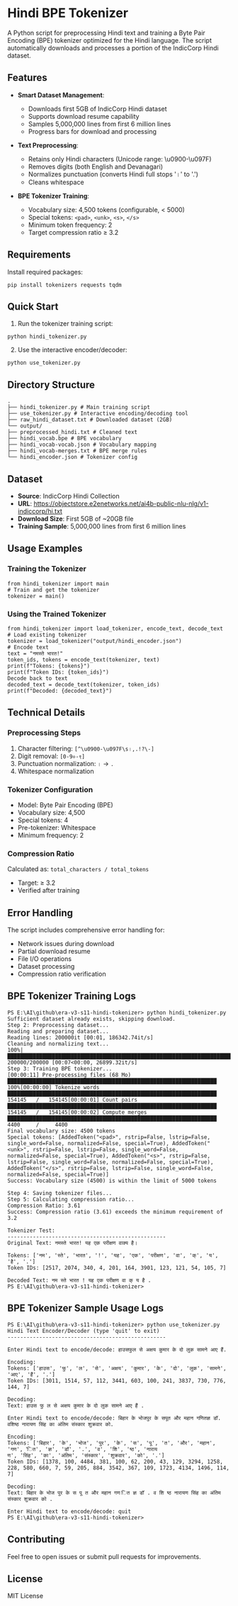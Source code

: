 # Hindi BPE Tokenizer

A Python script for preprocessing Hindi text and training a Byte Pair Encoding (BPE) tokenizer optimized for the Hindi language. The script automatically downloads and processes a portion of the IndicCorp Hindi dataset.

## Features

- **Smart Dataset Management**:
  - Downloads first 5GB of IndicCorp Hindi dataset
  - Supports download resume capability
  - Samples 5,000,000 lines from first 6 million lines
  - Progress bars for download and processing

- **Text Preprocessing**:
  - Retains only Hindi characters (Unicode range: \u0900-\u097F)
  - Removes digits (both English and Devanagari)
  - Normalizes punctuation (converts Hindi full stops '।' to '.')
  - Cleans whitespace
  
- **BPE Tokenizer Training**:
  - Vocabulary size: 4,500 tokens (configurable, < 5000)
  - Special tokens: `<pad>`, `<unk>`, `<s>`, `</s>`
  - Minimum token frequency: 2
  - Target compression ratio ≥ 3.2

## Requirements

Install required packages:
```
pip install tokenizers requests tqdm
```

## Quick Start

1. Run the tokenizer training script:
```
python hindi_tokenizer.py
```

2. Use the interactive encoder/decoder:
```
python use_tokenizer.py
```

## Directory Structure
```
.
├── hindi_tokenizer.py # Main training script
├── use_tokenizer.py # Interactive encoding/decoding tool
├── raw_hindi_dataset.txt # Downloaded dataset (2GB)
└── output/
├── preprocessed_hindi.txt # Cleaned text
├── hindi_vocab.bpe # BPE vocabulary
├── hindi_vocab-vocab.json # Vocabulary mapping
├── hindi_vocab-merges.txt # BPE merge rules
└── hindi_encoder.json # Tokenizer config
```

## Dataset

- **Source**: IndicCorp Hindi Collection
- **URL**: https://objectstore.e2enetworks.net/ai4b-public-nlu-nlg/v1-indiccorp/hi.txt
- **Download Size**: First 5GB of ~20GB file
- **Training Sample**: 5,000,000 lines from first 6 million lines

## Usage Examples

### Training the Tokenizer
```
from hindi_tokenizer import main
# Train and get the tokenizer
tokenizer = main()
```


### Using the Trained Tokenizer
```
from hindi_tokenizer import load_tokenizer, encode_text, decode_text
# Load existing tokenizer
tokenizer = load_tokenizer("output/hindi_encoder.json")
# Encode text
text = "नमस्ते भारत!"
token_ids, tokens = encode_text(tokenizer, text)
print(f"Tokens: {tokens}")
print(f"Token IDs: {token_ids}")
Decode back to text
decoded_text = decode_text(tokenizer, token_ids)
print(f"Decoded: {decoded_text}")
```

## Technical Details

### Preprocessing Steps
1. Character filtering: `[^\u0900-\u097F\s।,.!?\-]`
2. Digit removal: `[0-9०-९]`
3. Punctuation normalization: `।` → `.`
4. Whitespace normalization

### Tokenizer Configuration
- Model: Byte Pair Encoding (BPE)
- Vocabulary size: 4,500
- Special tokens: 4
- Pre-tokenizer: Whitespace
- Minimum frequency: 2

### Compression Ratio
Calculated as: `total_characters / total_tokens`
- Target: ≥ 3.2
- Verified after training

## Error Handling

The script includes comprehensive error handling for:
- Network issues during download
- Partial download resume
- File I/O operations
- Dataset processing
- Compression ratio verification

## BPE Tokenizer Training Logs
```
PS E:\AI\github\era-v3-s11-hindi-tokenizer> python hindi_tokenizer.py
Sufficient dataset already exists, skipping download.
Step 2: Preprocessing dataset...
Reading and preparing dataset...
Reading lines: 200000it [00:01, 186342.74it/s]
Cleaning and normalizing text...
100%|███████████████████████████████████████████████████████████████████████████████| 200000/200000 [00:07<00:00, 26899.32it/s] 
Step 3: Training BPE tokenizer...
[00:00:11] Pre-processing files (68 Mo)   ██████████████████████████████████████████████████████████████████                100%[00:00:00] Tokenize words                 ██████████████████████████████████████████████████████████████████ 154145   /   154145[00:00:01] Count pairs                    ██████████████████████████████████████████████████████████████████ 154145   /   154145[00:00:02] Compute merges                 ██████████████████████████████████████████████████████████████████ 4400     /     4400
Final vocabulary size: 4500 tokens
Special tokens: [AddedToken("<pad>", rstrip=False, lstrip=False, single_word=False, normalized=False, special=True), AddedToken("<unk>", rstrip=False, lstrip=False, single_word=False, normalized=False, special=True), AddedToken("<s>", rstrip=False, lstrip=False, single_word=False, normalized=False, special=True), AddedToken("</s>", rstrip=False, lstrip=False, single_word=False, normalized=False, special=True)]
Success: Vocabulary size (4500) is within the limit of 5000 tokens

Step 4: Saving tokenizer files...
Step 5: Calculating compression ratio...
Compression Ratio: 3.61
Success: Compression ratio (3.61) exceeds the minimum requirement of 3.2

Tokenizer Test:
--------------------------------------------------
Original Text: नमस्ते भारत! यह एक परीक्षण वाक्य है।

Tokens: ['नम', 'स्ते', 'भारत', '!', 'यह', 'एक', 'परीक्षण', 'वा', 'क्', 'य', 'है', '.']
Token IDs: [2517, 2074, 340, 4, 201, 164, 3901, 123, 121, 54, 105, 7]

Decoded Text: नम स्ते भारत ! यह एक परीक्षण वा क् य है .
PS E:\AI\github\era-v3-s11-hindi-tokenizer> 
```

## BPE Tokenizer Sample Usage Logs
```
PS E:\AI\github\era-v3-s11-hindi-tokenizer> python use_tokenizer.py
Hindi Text Encoder/Decoder (type 'quit' to exit)
--------------------------------------------------

Enter Hindi text to encode/decode: हाउसफुल से अक्षय कुमार के दो लुक सामने आए हैं.

Encoding:
Tokens: ['हाउस', 'फु', 'ल', 'से', 'अक्षय', 'कुमार', 'के', 'दो', 'लुक', 'सामने', 'आए', 'हैं', '.']
Token IDs: [3011, 1514, 57, 112, 3441, 603, 100, 241, 3837, 730, 776, 144, 7]

Decoding:
Text: हाउस फु ल से अक्षय कुमार के दो लुक सामने आए हैं .

Enter Hindi text to encode/decode: बिहार के भोजपुर के सपूत और महान गणितज्ञ डॉ. वशिष्ठ नारायण सिंह का अंतिम संस्कार शुक्रवार को.

Encoding:
Tokens: ['बिहार', 'के', 'भोज', 'पुर', 'के', 'स', 'पू', 'त', 'और', 'महान', 'गण', 'ित', 'ज्ञ', 'डॉ', '.', 'व', 'शि', 'ष्ठ', 'नाराय
ण', 'सिंह', 'का', 'अंतिम', 'संस्कार', 'शुक्रवार', 'को', '.']
Token IDs: [1378, 100, 4484, 381, 100, 62, 200, 43, 129, 3294, 1258, 228, 580, 660, 7, 59, 205, 884, 3542, 367, 109, 1723, 4134, 1496, 114, 7]

Decoding:
Text: बिहार के भोज पुर के स पू त और महान गण ित ज्ञ डॉ . व शि ष्ठ नारायण सिंह का अंतिम संस्कार शुक्रवार को .

Enter Hindi text to encode/decode: quit
PS E:\AI\github\era-v3-s11-hindi-tokenizer> 
```

## Contributing

Feel free to open issues or submit pull requests for improvements.

## License
MIT License


